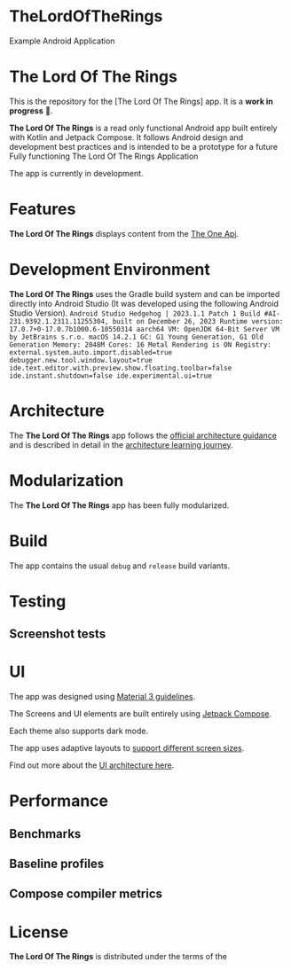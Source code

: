 # TheLordOfTheRings
Example Android Application

The Lord Of The Rings
==================

This is the repository for the [The Lord Of The Rings] app.
It is a **work in progress** 🚧.

**The Lord Of The Rings** is a read only functional Android app built entirely with Kotlin and Jetpack Compose. It
follows Android design and development best practices and is intended to be a prototype for a future
Fully functioning The Lord Of The Rings Application

The app is currently in development.

# Features

**The Lord Of The Rings** displays content from the
[The One Api](https://the-one-api.dev/).


# Development Environment

**The Lord Of The Rings** uses the Gradle build system and can be imported directly into
Android Studio (It was developed using the following Android Studio Version).
`
Android Studio Hedgehog | 2023.1.1 Patch 1
Build #AI-231.9392.1.2311.11255304, built on December 26, 2023
Runtime version: 17.0.7+0-17.0.7b1000.6-10550314 aarch64
VM: OpenJDK 64-Bit Server VM by JetBrains s.r.o.
macOS 14.2.1
GC: G1 Young Generation, G1 Old Generation
Memory: 2048M
Cores: 16
Metal Rendering is ON
Registry:
    external.system.auto.import.disabled=true
    debugger.new.tool.window.layout=true
    ide.text.editor.with.preview.show.floating.toolbar=false
    ide.instant.shutdown=false
    ide.experimental.ui=true
`


# Architecture

The **The Lord Of The Rings** app follows the
[official architecture guidance](https://developer.android.com/topic/architecture)
and is described in detail in the
[architecture learning journey](docs/ArchitectureLearningJourney.md).

# Modularization

The **The Lord Of The Rings** app has been fully modularized.

# Build

The app contains the usual `debug` and `release` build variants.


# Testing


## Screenshot tests

# UI
The app was designed using [Material 3 guidelines](https://m3.material.io/).

The Screens and UI elements are built entirely using [Jetpack Compose](https://developer.android.com/jetpack/compose).

Each theme also supports dark mode.

The app uses adaptive layouts to
[support different screen sizes](https://developer.android.com/guide/topics/large-screens/support-different-screen-sizes).

Find out more about the [UI architecture here](docs/ArchitectureLearningJourney.md#ui-layer).

# Performance

## Benchmarks


## Baseline profiles


## Compose compiler metrics

# License

**The Lord Of The Rings** is distributed under the terms of the 